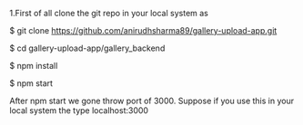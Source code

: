 1.First of all clone the git repo in your local system as

$ git clone https://github.com/anirudhsharma89/gallery-upload-app.git

$ cd gallery-upload-app/gallery_backend

$ npm install

$ npm start

After npm start we gone throw port of 3000. Suppose if you use this in your local system the type localhost:3000
